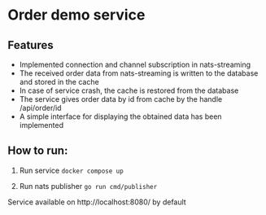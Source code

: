 # Order demo service

## Features
- Implemented connection and channel subscription in nats-streaming
- The received order data from nats-streaming is written to the database and stored in the cache
- In case of service crash, the cache is restored from the database
- The service gives order data by id from cache by the handle /api/order/id
- A simple interface for displaying the obtained data has been implemented

## How to run:

1. Run service ```docker compose up```

2. Run nats publisher ```go run cmd/publisher```

Service available on http://localhost:8080/ by default
